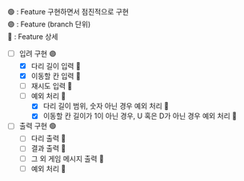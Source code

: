 🟢 : Feature 구현하면서 점진적으로 구현 <br>
🟣 : Feature (branch 단위) <br>
🔹 : Feature 상세 <br>

- [ ] 입려 구현 🟣
  - [x] 다리 길이 입력 🔹
  - [x] 이동할 칸 입력 🔹
  - [ ] 재시도 입력 🔹
  - [ ] 예외 처리 🔹
    - [x] 다리 길이 범위, 숫자 아닌 경우 예외 처리 🔹
    - [x] 이동할 칸 길이가 1이 아닌 경우, U 혹은 D가 아닌 경우 예외 처리 🔹 
- [ ] 출력 구현 🟢
  - [ ] 다리 출력 🔹
  - [ ] 결과 출력 🔹
  - [ ] 그 외 게임 메시지 출력 🔹
  - [ ] 예외 처리 🔹